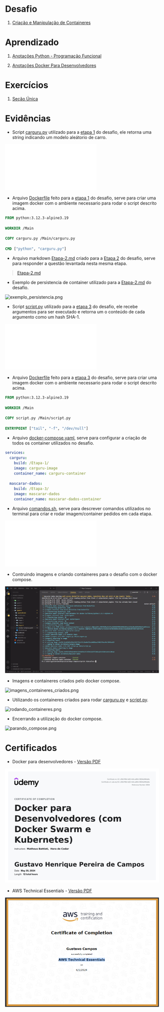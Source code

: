 # Desafio

1. [Criação e Manipulação de Containeres](Desafios/)

# Aprendizado

1. [Anotações Python - Programação Funcional](Aprendizado/Python%203%20-%20Programação%20Funcional.md)

2. [Anotações Docker Para Desenvolvedores](Aprendizado/Docker%20Para%20Desenvolvedores.md)

# Exercícios

1. [Seção Única](Exercícios/)

# Evidências

* Script [carguru.py](Desafios/Etapa-1/carguru.py) utilizado para a [etapa 1](Desafios/Etapa-1/) do desafio, ele retorna uma string indicando um modelo aleátorio de carro.

![carguru.py](Desafios/Etapa-1/carguru.py)

* Arquivo [Dockerfile](Desafios/Etapa-1/Dockerfile) feito para a [etapa 1](Desafios/Etapa-1/) do desafio, serve para criar uma imagem docker com o ambiente necessario para rodar o script descrito acima.

```Dockerfile
FROM python:3.12.3-alpine3.19

WORKDIR /Main

COPY carguru.py /Main/carguru.py

CMD ["python", "carguru.py"]
```

* Arquivo markdown [Etapa-2.md](Desafios/Etapa-2/Etapa-2.md) criado para a [Etapa 2](Desafios/Etapa-2/) do desafio, serve para responder a questão levantada nesta mesma etapa.

> [Etapa-2.md](Desafios/Etapa-2/Etapa-2.md)

* Exemplo de persistencia de container utilizado para a [Etapa-2.md](Desafios/Etapa-2/Etapa-2.md) do desafio.

![exemplo_persistencia.png](Evidências/exemplo_persistencia.png)

* Script [script.py](Desafios/Etapa-3/script.py) utilizado para a [etapa 3](Desafios/Etapa-3/) do desafio, ele recebe argumentos para ser executado e retorna um o conteúdo de cada argumento como um hash SHA-1.

![script.py](Desafios/Etapa-3/script.py)

* Arquivo [Dockerfile](Desafios/Etapa-3/Dockerfile) feito para a [etapa 3](Desafios/Etapa-3/) do desafio, serve para criar uma imagem docker com o ambiente necessario para rodar o script descrito acima.

```Dockerfile
FROM python:3.12.3-alpine3.19

WORKDIR /Main

COPY script.py /Main/script.py

ENTRYPOINT ["tail", "-f", "/dev/null"]
```

* Arquivo [docker-compose.yaml](./Desafios/docker-compose.yaml), serve para configurar a criação de todos os container utilizados no desafio.

```yaml
services:
  carguru:
    build: /Etapa-1/
    image: carguru-image
    container_name: carguru-container
  
  mascarar-dados:
    build: /Etapa-3/
    image: mascarar-dados
    container_name: mascarar-dados-container
```

* Arquivo [comandos.sh](Desafios/comandos.sh), serve para descrever comandos utilizados no terminal para criar e rodar imagem/container pedidos em cada etapa.

![comandos.sh](Desafios/comandos.sh)

* Contruindo imagens e criando containeres para o desafio com o docker compose.

![docker_compose.png](Evidências/docker_compose.png)

* Imagens e containeres criados pelo docker compose.

![imagens_containeres_criados.png](Evidências/imagens_containeres_criados.png)

* Utilizando os containeres criados para rodar [carguru.py](Desafios/Etapa-1/carguru.py) e [script.py](Desafios/Etapa-3/script.py).

![rodando_containeres.png](Evidências/rodando_containeres.png)

* Encerrando a utilização do docker compose.

![parando_compose.png](Evidências/parando_compose.png)

# Certificados

- Docker para desenvolvedores - [Versão PDF](Certificados/Docker%20para%20desenvolvedores.pdf)

![Docker para desenvolvedores](Certificados/Docker%20para%20desenvolvedores.jpg)

- AWS Technical Essentials - [Versão PDF](Certificados/AWS%20Technical%20Essentials.pdf)

![AWS Technical Essentials](Certificados/AWS%20Technical%20Essentials.png)

